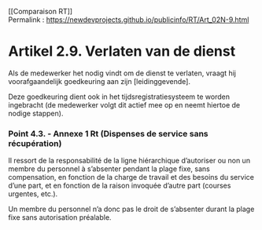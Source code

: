 [[Comparaison RT]]  
Permalink : https://newdevprojects.github.io/publicinfo/RT/Art_02N-9.html

# Artikel 2.9. Verlaten van de dienst 

Als de medewerker het nodig vindt om de dienst te verlaten, vraagt hij voorafgaandelijk goedkeuring aan zijn [leidinggevende]. 

Deze goedkeuring dient ook in het tijdsregistratiesysteem te worden ingebracht (de medewerker volgt dit actief mee op en neemt hiertoe de nodige stappen). 

### Point 4.3. - Annexe 1 Rt (Dispenses de service sans récupération)

Il ressort de la responsabilité de la ligne hiérarchique d’autoriser ou non un membre du personnel à s’absenter pendant la plage fixe, sans compensation, en fonction de la charge de travail et des besoins du service d’une part, et en fonction de la raison invoquée d’autre part (courses urgentes, etc.). 

Un membre du personnel n’a donc pas le droit de s’absenter durant la plage fixe sans autorisation préalable. 

